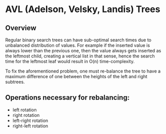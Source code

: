 # AVL (Adelson, Velsky, Landis) Trees

## Overview

Regular binary search trees can have sub-optimal search times due to unbalanced
distribution of values. For example if the inserted value is always lower than
the previous one, then the value always gets inserted as the leftmost child,
creating a vertical list in that sense, hence the search time for the leftmost
leaf would result in O(n) time-complexity.

To fix the aforementioned problem, one must re-balance the tree to have a
maximum difference of one between the heights of the left and right subtrees.

## Operations necessary for rebalancing:

- left rotation
- right rotation
- left-right rotation
- right-left rotation
